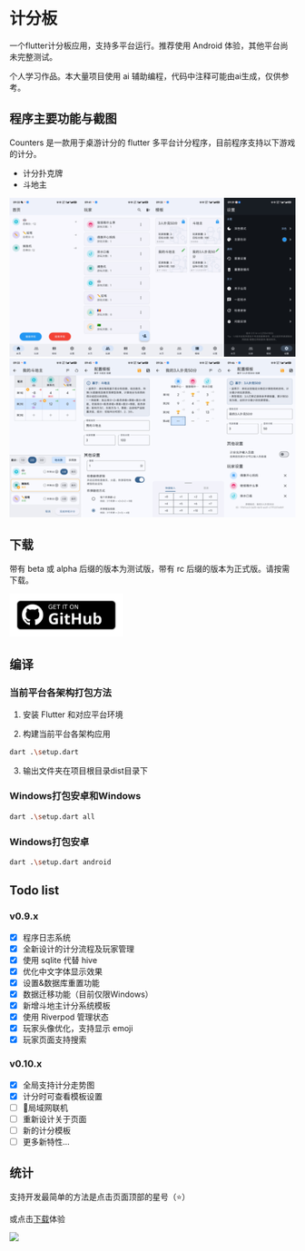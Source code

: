 # 计分板

一个flutter计分板应用，支持多平台运行。推荐使用 Android 体验，其他平台尚未完整测试。

个人学习作品。本大量项目使用 ai 辅助编程，代码中注释可能由ai生成，仅供参考。

## 程序主要功能与截图

Counters 是一款用于桌游计分的 flutter 多平台计分程序，目前程序支持以下游戏的计分。

- 计分扑克牌
- 斗地主


<p style="text-align: center;">
    <img alt="snapshots" src="snapshots/1.png">
    <img alt="snapshots" src="snapshots/2.png">
</p>

## 下载

带有 beta 或 alpha 后缀的版本为测试版，带有 rc 后缀的版本为正式版。请按需下载。

<a href="https://github.com/youzhiran/counters/releases"><img alt="Get it on GitHub" src="snapshots/get-it-on-github.svg" width="200px"/></a>


## 编译

### 当前平台各架构打包方法

1. 安装 Flutter 和对应平台环境

2. 构建当前平台各架构应用

  ```bash
  dart .\setup.dart
  ```

3. 输出文件夹在项目根目录dist目录下

### Windows打包安卓和Windows

  ```bash
  dart .\setup.dart all
  ```

### Windows打包安卓

  ```bash
  dart .\setup.dart android
  ```

## Todo list

### v0.9.x

- [x] 程序日志系统
- [x] 全新设计的计分流程及玩家管理
- [x] 使用 sqlite 代替 hive
- [x] 优化中文字体显示效果
- [x] 设置&数据库重置功能
- [x] 数据迁移功能（目前仅限Windows）
- [x] 新增斗地主计分系统模板
- [x] 使用 Riverpod 管理状态
- [x] 玩家头像优化，支持显示 emoji 
- [x] 玩家页面支持搜索

### v0.10.x

- [x] 全局支持计分走势图
- [x] 计分时可查看模板设置
- [ ] 🚧局域网联机
- [ ] 重新设计关于页面
- [ ] 新的计分模板
- [ ] 更多新特性...

## 统计

支持开发最简单的方法是点击页面顶部的星号（⭐）

或点击[下载](https://github.com/youzhiran/counters/releases/latest)体验

![](https://img.shields.io/github/downloads/youzhiran/counters/total)


